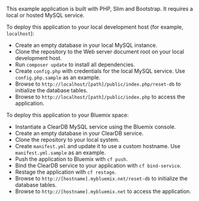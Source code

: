 This example application is built with PHP, Slim and Bootstrap. It requires a local or hosted MySQL service. 

To deploy this application to your local development host (for example, `localhost`):

 * Create an empty database in your local MySQL instance.
 * Clone the repository to the Web server document root on your local development host.
 * Run `composer update` to install all dependencies.
 * Create `config.php` with credentials for the local MySQL service. Use `config.php.sample` as an example.
 * Browse to `http://localhost/[path]/public/index.php/reset-db` to initialize the database tables.
 * Browse to `http://localhost/[path]/public/index.php` to access the application.
 
To deploy this application to your Bluemix space:

 * Instantiate a ClearDB MySQL service using the Bluemix console. 
 * Create an empty database in your ClearDB service.
 * Clone the repository to your local system.
 * Create `manifest.yml` and update it to use a custom hostname. Use `manifest.yml.sample` as an example.
 * Push the application to Bluemix with `cf push`.
 * Bind the ClearDB service to your application with `cf bind-service`.
 * Restage the application with `cf restage`.
 * Browse to `http://[hostname].mybluemix.net/reset-db` to initialize the database tables.
 * Browse to `http://[hostname].mybluemix.net` to access the application.
